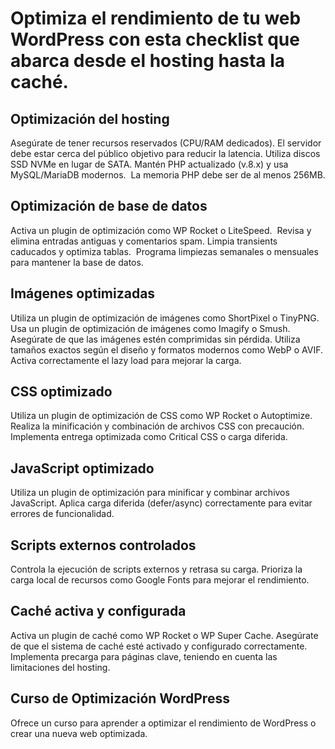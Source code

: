 # Optimiza el rendimiento de tu web WordPress con esta checklist que abarca desde el hosting hasta la caché. ​

## Optimización del hosting

Asegúrate de tener recursos reservados (CPU/RAM dedicados).
El servidor debe estar cerca del público objetivo para reducir la latencia.
Utiliza discos SSD NVMe en lugar de SATA.
Mantén PHP actualizado (v.8.x) y usa MySQL/MariaDB modernos. ​
La memoria PHP debe ser de al menos 256MB.

## Optimización de base de datos

Activa un plugin de optimización como WP Rocket o LiteSpeed. ​
Revisa y elimina entradas antiguas y comentarios spam.
Limpia transients caducados y optimiza tablas. ​
Programa limpiezas semanales o mensuales para mantener la base de datos.

## Imágenes optimizadas

Utiliza un plugin de optimización de imágenes como ShortPixel o TinyPNG. ​
Usa un plugin de optimización de imágenes como Imagify o Smush. ​
Asegúrate de que las imágenes estén comprimidas sin pérdida.
Utiliza tamaños exactos según el diseño y formatos modernos como WebP o AVIF.
Activa correctamente el lazy load para mejorar la carga.

## CSS optimizado

Utiliza un plugin de optimización de CSS como WP Rocket o Autoptimize. ​
Realiza la minificación y combinación de archivos CSS con precaución.
Implementa entrega optimizada como Critical CSS o carga diferida.

## JavaScript optimizado

Utiliza un plugin de optimización para minificar y combinar archivos JavaScript.
Aplica carga diferida (defer/async) correctamente para evitar errores de funcionalidad. ​

## Scripts externos controlados

Controla la ejecución de scripts externos y retrasa su carga.
Prioriza la carga local de recursos como Google Fonts para mejorar el rendimiento.

## Caché activa y configurada

Activa un plugin de caché como WP Rocket o WP Super Cache.
Asegúrate de que el sistema de caché esté activado y configurado correctamente.
Implementa precarga para páginas clave, teniendo en cuenta las limitaciones del hosting.

## Curso de Optimización WordPress

Ofrece un curso para aprender a optimizar el rendimiento de WordPress o crear una nueva web optimizada. ​
